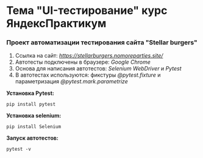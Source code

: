 # **Тема "UI-тестирование" курс ЯндексПрактикум**

### Проект автоматизации тестирования сайта "Stellar burgers"

1. Ссылка на сайт: *https://stellarburgers.nomoreparties.site/*
2. Автотесты подключены в браузере: *Google Chrome*
3. Основа для написания автотестов: *Selenium WebDriver* и *Pytest*
4. В автотестах используются: фикстуры *@pytest.fixture* и параметризация *@pytest.mark.parametrize*

**Установка Pytest:**
````
pip install pytest
````

**Установка selenium:**
````
pip install Selenium
````

**Запуск автотестов:**
````
pytest -v
````
